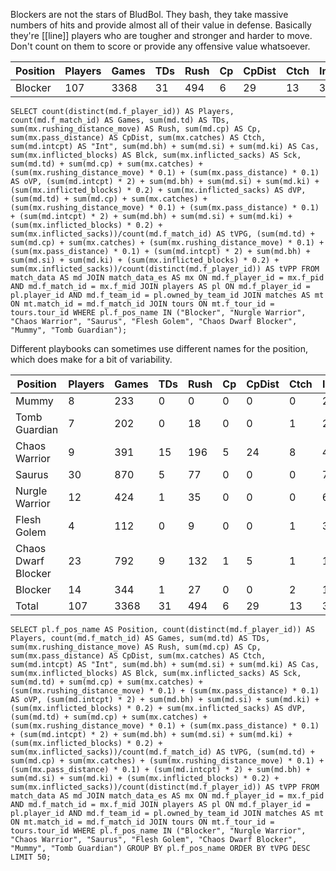 Blockers are not the stars of BludBol. They bash, they take massive numbers of hits and provide almost all of their value in defense. Basically they're [[line]] players who are tougher and stronger and harder to move. Don't count on them to score or provide any offensive value whatsoever.

| Position  | Players | Games | TDs  | Rush | Cp   | CpDist | Ctch | Int  | Cas  | Blck  | Sck  | oVP    | dVP    | tVPG    | tVPP |
|-----------|---------|-------|------|------|------|--------|------|------|------|-------|------|--------|--------|---------|-----|
| Blocker   |     107 |  3368 |   31 |  494 |    6 |     29 |   13 |   38 |  640 | 17630 |  202 | 102.3 | 4444.0 | 1.34985 | 42.48879 |

```
SELECT count(distinct(md.f_player_id)) AS Players, count(md.f_match_id) AS Games, sum(md.td) AS TDs, sum(mx.rushing_distance_move) AS Rush, sum(md.cp) AS Cp, sum(mx.pass_distance) AS CpDist, sum(mx.catches) AS Ctch, sum(md.intcpt) AS "Int", sum(md.bh) + sum(md.si) + sum(md.ki) AS Cas, sum(mx.inflicted_blocks) AS Blck, sum(mx.inflicted_sacks) AS Sck, sum(md.td) + sum(md.cp) + sum(mx.catches) + (sum(mx.rushing_distance_move) * 0.1) + (sum(mx.pass_distance) * 0.1) AS oVP, (sum(md.intcpt) * 2) + sum(md.bh) + sum(md.si) + sum(md.ki) + (sum(mx.inflicted_blocks) * 0.2) + sum(mx.inflicted_sacks) AS dVP, (sum(md.td) + sum(md.cp) + sum(mx.catches) + (sum(mx.rushing_distance_move) * 0.1) + (sum(mx.pass_distance) * 0.1) + (sum(md.intcpt) * 2) + sum(md.bh) + sum(md.si) + sum(md.ki) + (sum(mx.inflicted_blocks) * 0.2) + sum(mx.inflicted_sacks))/count(md.f_match_id) AS tVPG, (sum(md.td) + sum(md.cp) + sum(mx.catches) + (sum(mx.rushing_distance_move) * 0.1) + (sum(mx.pass_distance) * 0.1) + (sum(md.intcpt) * 2) + sum(md.bh) + sum(md.si) + sum(md.ki) + (sum(mx.inflicted_blocks) * 0.2) + sum(mx.inflicted_sacks))/count(distinct(md.f_player_id)) AS tVPP FROM match_data AS md JOIN match_data_es AS mx ON md.f_player_id = mx.f_pid AND md.f_match_id = mx.f_mid JOIN players AS pl ON md.f_player_id = pl.player_id AND md.f_team_id = pl.owned_by_team_id JOIN matches AS mt ON mt.match_id = md.f_match_id JOIN tours ON mt.f_tour_id = tours.tour_id WHERE pl.f_pos_name IN ("Blocker", "Nurgle Warrior", "Chaos Warrior", "Saurus", "Flesh Golem", "Chaos Dwarf Blocker", "Mummy", "Tomb Guardian");
```

Different playbooks can sometimes use different names for the position, which does make for a bit of variability.

| Position  | Players | Games | TDs  | Rush | Cp   | CpDist | Ctch | Int  | Cas  | Blck  | Sck  | oVP    | dVP    | tVPG    |
|-----------|---------|-------|------|------|------|--------|------|------|------|-------|------|--------|--------|---------|
| Mummy               |       8 |   233 |    0 |    0 |    0 |      0 |    0 |    2 |  116 | 1491 |    6 |  0.0 |  424.2 | 1.82060 | 53.02500 |
| Tomb Guardian       |       7 |   202 |    0 |   18 |    0 |      0 |    1 |    2 |   49 | 1404 |    9 |  2.8 |  342.8 | 1.71089 | 49.37143 |
| Chaos Warrior       |       9 |   391 |   15 |  196 |    5 |     24 |    8 |    4 |   92 | 2346 |   11 | 50.0 |  580.2 | 1.61176 | 70.02222 |
| Saurus              |      30 |   870 |    5 |   77 |    0 |      0 |    0 |    7 |  151 | 4937 |  127 | 12.7 | 1279.4 | 1.48517 | 43.07000 |
| Nurgle Warrior      |      12 |   424 |    1 |   35 |    0 |      0 |    0 |    6 |   84 | 2525 |   12 |  4.5 |  613.0 | 1.45637 | 51.45833 |
| Flesh Golem         |       4 |   112 |    0 |    9 |    0 |      0 |    1 |    3 |   13 |  544 |    3 |  1.9 |  130.8 | 1.18482 | 33.17500 |
| Chaos Dwarf Blocker |      23 |   792 |    9 |  132 |    1 |      5 |    1 |   13 |   89 | 3055 |   27 | 24.7 |  753.0 | 0.98194 | 33.81304 |
| Blocker             |      14 |   344 |    1 |   27 |    0 |      0 |    2 |    1 |   46 | 1328 |    7 |  5.7 |  320.6 | 0.94855 | 23.30714 |
| Total   |     107 |  3368 |   31 |  494 |    6 |     29 |   13 |   38 |  640 | 17630 |  202 | 102.3 | 4444.0 | 1.34985 | 42.48879 |


```
SELECT pl.f_pos_name AS Position, count(distinct(md.f_player_id)) AS Players, count(md.f_match_id) AS Games, sum(md.td) AS TDs, sum(mx.rushing_distance_move) AS Rush, sum(md.cp) AS Cp, sum(mx.pass_distance) AS CpDist, sum(mx.catches) AS Ctch, sum(md.intcpt) AS "Int", sum(md.bh) + sum(md.si) + sum(md.ki) AS Cas, sum(mx.inflicted_blocks) AS Blck, sum(mx.inflicted_sacks) AS Sck, sum(md.td) + sum(md.cp) + sum(mx.catches) + (sum(mx.rushing_distance_move) * 0.1) + (sum(mx.pass_distance) * 0.1) AS oVP, (sum(md.intcpt) * 2) + sum(md.bh) + sum(md.si) + sum(md.ki) + (sum(mx.inflicted_blocks) * 0.2) + sum(mx.inflicted_sacks) AS dVP, (sum(md.td) + sum(md.cp) + sum(mx.catches) + (sum(mx.rushing_distance_move) * 0.1) + (sum(mx.pass_distance) * 0.1) + (sum(md.intcpt) * 2) + sum(md.bh) + sum(md.si) + sum(md.ki) + (sum(mx.inflicted_blocks) * 0.2) + sum(mx.inflicted_sacks))/count(md.f_match_id) AS tVPG, (sum(md.td) + sum(md.cp) + sum(mx.catches) + (sum(mx.rushing_distance_move) * 0.1) + (sum(mx.pass_distance) * 0.1) + (sum(md.intcpt) * 2) + sum(md.bh) + sum(md.si) + sum(md.ki) + (sum(mx.inflicted_blocks) * 0.2) + sum(mx.inflicted_sacks))/count(distinct(md.f_player_id)) AS tVPP FROM match_data AS md JOIN match_data_es AS mx ON md.f_player_id = mx.f_pid AND md.f_match_id = mx.f_mid JOIN players AS pl ON md.f_player_id = pl.player_id AND md.f_team_id = pl.owned_by_team_id JOIN matches AS mt ON mt.match_id = md.f_match_id JOIN tours ON mt.f_tour_id = tours.tour_id WHERE pl.f_pos_name IN ("Blocker", "Nurgle Warrior", "Chaos Warrior", "Saurus", "Flesh Golem", "Chaos Dwarf Blocker", "Mummy", "Tomb Guardian") GROUP BY pl.f_pos_name ORDER BY tVPG DESC LIMIT 50;
```

